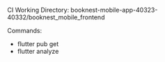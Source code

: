 CI Working Directory:
booknest-mobile-app-40323-40332/booknest_mobile_frontend

Commands:
- flutter pub get
- flutter analyze
